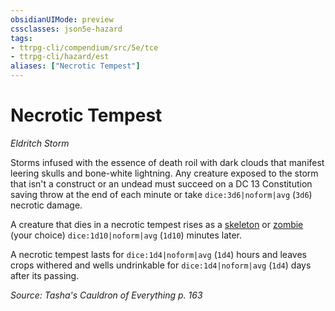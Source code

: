 ```yaml
---
obsidianUIMode: preview
cssclasses: json5e-hazard
tags:
- ttrpg-cli/compendium/src/5e/tce
- ttrpg-cli/hazard/est
aliases: ["Necrotic Tempest"]
---
```

# Necrotic Tempest
*Eldritch Storm*  

Storms infused with the essence of death roil with dark clouds that manifest leering skulls and bone-white lightning. Any creature exposed to the storm that isn't a construct or an undead must succeed on a DC 13 Constitution saving throw at the end of each minute or take `dice:3d6|noform|avg` (`3d6`) necrotic damage.

A creature that dies in a necrotic tempest rises as a [skeleton](3-Compendium/bestiary/undead/skeleton-xmm.md) or [zombie](3-Compendium/bestiary/undead/zombie-xmm.md) (your choice) `dice:1d10|noform|avg` (`1d10`) minutes later.

 A necrotic tempest lasts for `dice:1d4|noform|avg` (`1d4`) hours and leaves crops withered and wells undrinkable for `dice:1d4|noform|avg` (`1d4`) days after its passing.

*Source: Tasha's Cauldron of Everything p. 163*